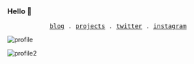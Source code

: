 ### Hello 👋

<p align="center">
  <samp>
    <a href=".">blog</a> .
    <a href=".">projects</a> .
    <a href="https://twitter.com/RobYuho">twitter</a> .
    <a href="https://instagram.com/huachuannotusejiang">instagram</a>
  </samp>
</p>

![profile](https://github-profile-summary-cards.vercel.app/api/cards/profile-details?username=gumengyu&theme=vue)

![profile2](https://github-readme-stats.vercel.app/api?username=gumengyu&show_icons=true&icon_color=CE1D2D&text_color=718096&bg_color=ffffff&hide_title=true)
